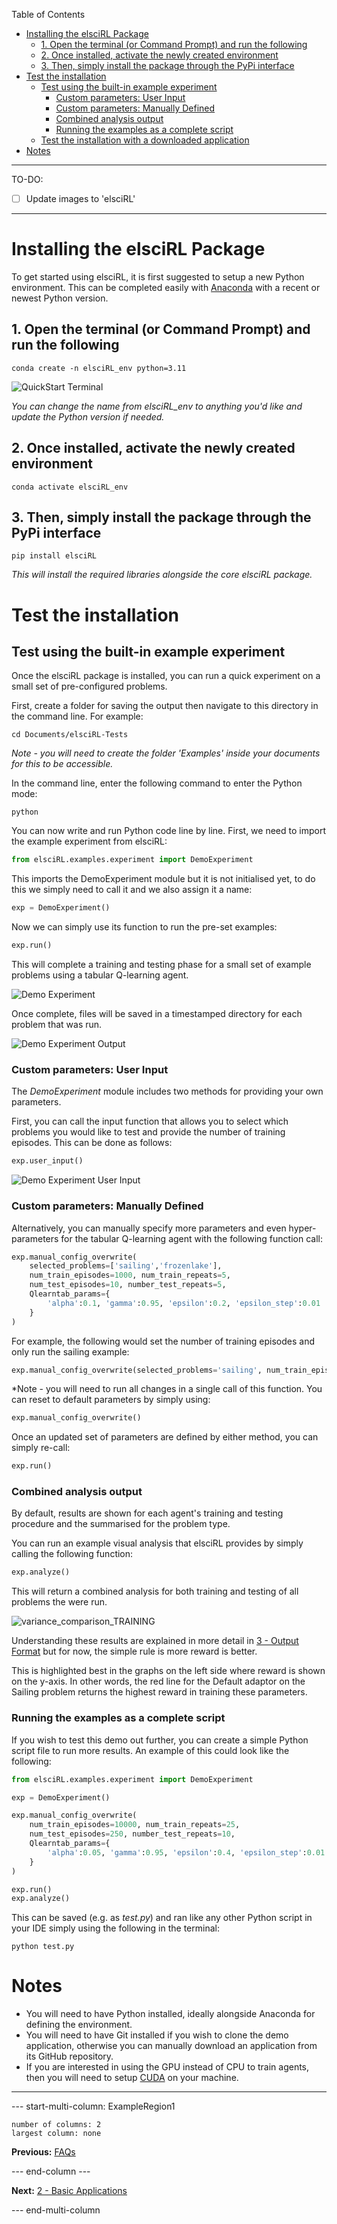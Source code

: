 Table of Contents

- [Installing the elsciRL Package](<#installing-the-elscirl-package>)
	- [1. Open the terminal (or Command Prompt) and run the following](<#1-open-the-terminal-or-command-prompt-and-run-the-following>)
	- [2. Once installed, activate the newly created environment](<#2-once-installed-activate-the-newly-created-environment>)
	- [3. Then, simply install the package through the PyPi interface](<#3-then-simply-install-the-package-through-the-pypi-interface>)
- [Test the installation](<#test-the-installation>)
	- [Test using the built-in example experiment](<#test-using-the-built-in-example-experiment>)
		- [Custom parameters: User Input](<#custom-parameters-user-input>)
		- [Custom parameters: Manually Defined](<#custom-parameters-manually-defined>)
		- [Combined analysis output](<#combined-analysis-output>)
		- [Running the examples as a complete script](<#running-the-examples-as-a-complete-script>)
	- [Test the installation  with a downloaded application](<#test-the-installation--with-a-downloaded-application>)
- [Notes](<#notes>)
---
TO-DO:
 - [ ] Update images to 'elsciRL'
---
# Installing the elsciRL Package
To get started using elsciRL, it is first suggested to setup a new Python environment. This can be completed easily with [Anaconda](https://conda.io/projects/conda/en/latest/user-guide/tasks/manage-environments.html#) with a recent or newest Python version. 

## 1. Open the terminal (or Command Prompt) and run the following

```
conda create -n elsciRL_env python=3.11
```
	
![QuickStart Terminal](<./attachments/QuickStart Terminal.png>)

*You can change the name from elsciRL_env to anything you'd like and update the Python version if needed.*

## 2. Once installed, activate the newly created environment

```
conda activate elsciRL_env
```
	
## 3. Then, simply install the package through the PyPi interface

```
pip install elsciRL
```

*This will install the required libraries alongside the core elsciRL package.*

# Test the installation 

## Test using the built-in example experiment

Once the elsciRL package is installed, you can run a quick experiment on a small set of pre-configured problems. 

First, create a folder for saving the output then navigate to this directory in the command line. For example:

```
cd Documents/elsciRL-Tests
```
*Note - you will need to create the folder 'Examples' inside your documents for this to be accessible.*

In the command line, enter the following command to enter the Python mode:

```
python
```

You can now write and run Python code line by line. First, we need to import the example experiment from elsciRL:

```python
from elsciRL.examples.experiment import DemoExperiment
```

This imports the DemoExperiment module but it is not initialised yet, to do this we simply need to call it and we also assign it a name:

```python 
exp = DemoExperiment()
```

Now we can simply use its function to run the pre-set examples:

```python 
exp.run()
```

This will complete a training and testing phase for a small set of example problems using a tabular Q-learning agent.

![Demo Experiment](<./attachments/Demo Experiment.png>)

Once complete, files will be saved in a timestamped directory for each problem that was run.

![Demo Experiment Output](<./attachments/Demo Experiment Output.png>)


### Custom parameters: User Input

The *DemoExperiment* module includes two methods for providing your own parameters.

First, you can call the input function that allows you to select which problems you would like to test and provide the number of training episodes. This can be done as follows:

```python
exp.user_input()
```


![Demo Experiment User Input](<./attachments/Demo Experiment User Input.png>)

### Custom parameters: Manually Defined

Alternatively, you can manually specify more parameters and even hyper-parameters for the tabular Q-learning agent with the following function call:

```python
exp.manual_config_overwrite(
	selected_problems=['sailing','frozenlake'],
	num_train_episodes=1000, num_train_repeats=5,
	num_test_episodes=10, number_test_repeats=5,
	Qlearntab_params={
		'alpha':0.1, 'gamma':0.95, 'epsilon':0.2, 'epsilon_step':0.01
	}
)
```

For example, the following would set the number of training episodes and only run the sailing example:

```python
exp.manual_config_overwrite(selected_problems='sailing', num_train_episodes=25000)
```

*Note - you will need to run all changes in a single call of this function. You can reset to default parameters by simply using: 

```python
exp.manual_config_overwrite()
```

Once an updated set of parameters are defined by either method, you can simply re-call:

```python 
exp.run()
```

### Combined analysis output

By default, results are shown for each agent's training and testing procedure and the summarised for the problem type.

You can run an example visual analysis that elsciRL provides by simply calling the following function:

```python
exp.analyze()
```


This will return a combined analysis for both training and testing of all problems the were run. 

![variance\_comparison\_TRAINING](<./attachments/variance_comparison_TRAINING.png>)

Understanding these results are explained in more detail in [3 - Output Format](<./3 - Output Format.md>) but for now, the simple rule is more reward is better. 

This is highlighted best in the graphs on the left side where reward is shown on the y-axis. In other words, the red line for the Default adaptor on the Sailing problem returns the highest reward in training these parameters.

### Running the examples as a complete script

If you wish to test this demo out further, you can create a simple Python script file to run more results. An example of this could look like the following:

```python title:test.py
from elsciRL.examples.experiment import DemoExperiment

exp = DemoExperiment()

exp.manual_config_overwrite(
	num_train_episodes=10000, num_train_repeats=25,
	num_test_episodes=250, number_test_repeats=10,
	Qlearntab_params={
		'alpha':0.05, 'gamma':0.95, 'epsilon':0.4, 'epsilon_step':0.01
	}
)

exp.run()
exp.analyze()
```

This can be saved (e.g. as *test.py*) and ran like any other Python script in your IDE simply using the following in the terminal:

```
python test.py
```


# Notes
- You will need to have Python installed, ideally alongside Anaconda for defining the environment.
- You will need to have Git installed if you wish to clone the demo application, otherwise you can manually download an application from its GitHub repository.
- If you are interested in using the GPU instead of CPU to train agents, then you will need to setup [CUDA](https://docs.nvidia.com/cuda/cuda-installation-guide-microsoft-windows/) on your machine.

---

--- start-multi-column: ExampleRegion1  
```column-settings  
number of columns: 2  
largest column: none  
```

**Previous:** [FAQs](<../../FAQs.md>)

--- end-column ---

 **Next:** [2 - Basic Applications](<./2 - Basic Applications.md>)

--- end-multi-column